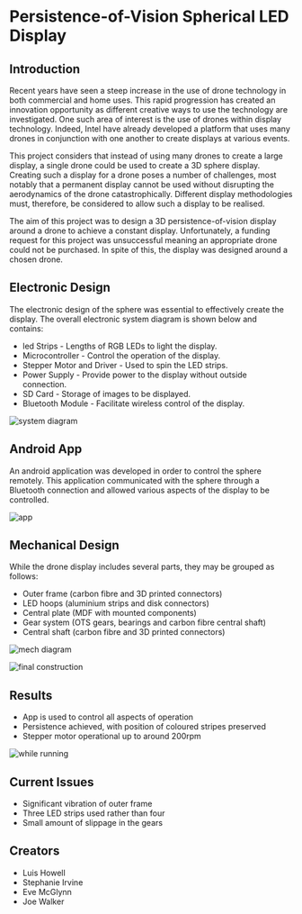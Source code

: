 # Persistence-of-Vision Spherical LED Display

## Introduction

Recent years have seen a steep increase in the use of drone technology in both commercial and home uses. This rapid progression has created an innovation opportunity as different creative ways to use the technology are investigated. One such area of interest is the use of drones within display technology. Indeed, Intel have already developed a platform that uses many drones in conjunction with one another to create displays at various events. 
 
This project considers that instead of using many drones to create a large display, a single drone could be used to create a 3D sphere display.  Creating such a display for a drone poses a number of challenges, most notably that a permanent display cannot be used without disrupting the aerodynamics of the drone catastrophically. Different display methodologies must, therefore, be considered to allow such a display to be realised.
 
The aim of this project was to design a 3D persistence-of-vision display around a drone to achieve a constant display. Unfortunately, a funding request for this project was unsuccessful meaning an appropriate drone could not be purchased. In spite of this, the display was designed around a chosen drone.

## Electronic Design

The electronic design of the sphere was essential to effectively create the display. The overall electronic system diagram is shown below and contains:    

* led Strips - Lengths of RGB LEDs to light the display.
* Microcontroller - Control the operation of the display.
* Stepper Motor and Driver - Used to spin the LED strips.
* Power Supply - Provide power to the display without outside connection.
* SD Card - Storage of images to be displayed.
* Bluetooth Module - Facilitate wireless control of the display.

![system diagram](https://github.com/luishowell/drone-ball/blob/master/images/system_diagram_small.png?raw=true)


## Android App

An android application was developed in order to control the sphere remotely. This application communicated with the sphere through a Bluetooth connection and allowed various aspects of the display to be controlled.

![app](https://github.com/luishowell/drone-ball/blob/master/images/app_small.png?raw=true)


## Mechanical Design

While the drone display includes several parts, they may be grouped as follows:

* Outer frame (carbon fibre and 3D printed connectors)
* LED hoops (aluminium strips and disk connectors)
* Central plate (MDF with mounted components)
* Gear system (OTS gears, bearings and carbon fibre central shaft)
* Central shaft (carbon fibre and 3D printed connectors)

![mech diagram](https://github.com/luishowell/drone-ball/blob/master/images/mech_diagram.png?raw=true)

![final construction](https://github.com/luishowell/drone-ball/blob/master/images/construction_img_small.png?raw=true)


## Results

* App is used to control all aspects of operation
* Persistence achieved, with position of coloured stripes preserved 
* Stepper motor operational up to around 200rpm

![while running](https://github.com/luishowell/drone-ball/blob/master/images/running_img_small.png?raw=true)

## Current Issues

* Significant vibration of outer frame
* Three LED strips used rather than four
* Small amount of slippage in the gears

## Creators

* Luis Howell 
* Stephanie Irvine
* Eve McGlynn 
* Joe Walker